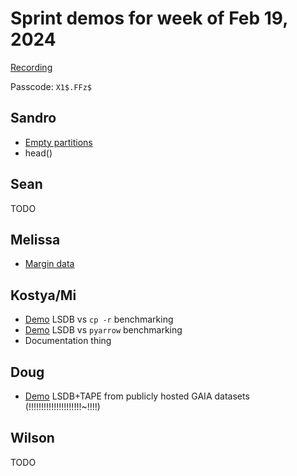 # Sprint demos for week of Feb 19, 2024

[Recording](https://cmu.zoom.us/rec/share/9oCRKcdp4U556nXJ4x1nFWeiEKi9jqPKUn9_zDesqGFbrnRJTm2yzNFRTf2JCouR.6St9ptF7jfjN6BoJ?startTime=1708621578000)

Passcode: `X1$.FFz$`

## Sandro

* [Empty partitions](./empty-partitions.ipynb)
* head()

## Sean

TODO

## Melissa

* [Margin data](./almanac_margins.ipynb)

## Kostya/Mi

* [Demo](./banch-vs-cp.md) LSDB  vs `cp -r` benchmarking
* [Demo](./bench-vs-pyarrow.md) LSDB vs `pyarrow` benchmarking
* Documentation thing

## Doug
* [Demo](./gaia_ztf_box_crossmatch.ipynb) LSDB+TAPE from publicly hosted GAIA datasets (!!!!!!!!!!!!!!!!!!!!!~!!!!)

## Wilson

TODO
